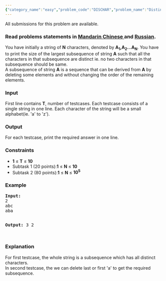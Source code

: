 ```yaml
---
{"category_name":"easy","problem_code":"DISCHAR","problem_name":"Distinct Characters Subsequence","languages_supported":{"0":"ADA","1":"ASM","2":"BASH","3":"BF","4":"C","5":"C99 strict","6":"CAML","7":"CLOJ","8":"CLPS","9":"CPP 4.3.2","10":"CPP 4.9.2","11":"CPP14","12":"CS2","13":"D","14":"ERL","15":"FORT","16":"FS","17":"GO","18":"HASK","19":"ICK","20":"ICON","21":"JAVA","22":"JS","23":"LISP clisp","24":"LISP sbcl","25":"LUA","26":"NEM","27":"NICE","28":"NODEJS","29":"PAS fpc","30":"PAS gpc","31":"PERL","32":"PERL6","33":"PHP","34":"PIKE","35":"PRLG","36":"PYTH","37":"PYTH 3.4","38":"RUBY","39":"SCALA","40":"SCM guile","41":"SCM qobi","42":"ST","43":"TCL","44":"TEXT","45":"WSPC"},"max_timelimit":1,"source_sizelimit":50000,"problem_author":"darkshadows","problem_tester":null,"date_added":"26-09-2014","tags":{"0":"cakewalk","1":"darkshadows","2":"nov14"},"editorial_url":"http://discuss.codechef.com/problems/DISCHAR","time":{"view_start_date":1416216600,"submit_start_date":1416216600,"visible_start_date":1416216600,"end_date":1735669800},"layout":"problem"}
---
```

<span class="solution-visible-txt">All submissions for this problem are available.</span><h3> Read problems statements in <a target="_blank" href="http://www.codechef.com/download/translated/NOV14/mandarin/DISCHAR.pdf">Mandarin Chinese </a> and <a target="_blank" href="http://www.codechef.com/download/translated/NOV14/russian/DISCHAR.pdf">Russian</a>.</h3>


<p>You have initially a string of <b>N</b> characters, denoted by <b>A<sub>1</sub>,A<sub>2</sub>...A<sub>N</sub></b>. You have to print the size of the largest subsequence of string <b>A</b> such that all the characters in that subsequence are distinct ie. no two characters in that subsequence should be same.<br/>
A subsequence of string <b>A</b> is a sequence that can be derived from <b>A</b> by deleting some elements  and without changing the order of the remaining elements.
</p>

<h3>Input</h3>
<p>First line contains <b>T</b>, number of testcases. Each testcase consists of a single string in one line. Each character of the string will be a small alphabet(ie. 'a' to 'z').</p>

<h3>Output</h3>
<p>For each testcase, print the required answer in one line.</p>

<h3>Constraints</h3>
<ul>
<li><b>1</b> ≤ <b>T</b> ≤ <b>10</b></li>
<li>Subtask 1 (20 points):<b>1</b> ≤ <b>N</b> ≤ <b>10</b></li>
<li>Subtask 2 (80 points):<b>1</b> ≤ <b>N</b> ≤ <b>10<sup>5</sup></b></li>
</ul>
<h3>Example</h3>
<pre><b>Input:</b>
2
abc
aba

<b>Output:</b>
3
2

</pre>
<h3>Explanation</h3>
<p>For first testcase, the whole string is a subsequence which has all distinct characters.<br/>
In second testcase, the we can delete last or first 'a' to get the required subsequence.
</p>
